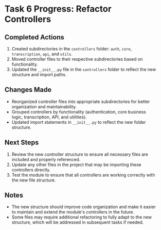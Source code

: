 # Task 6 Progress: Refactor Controllers

## Completed Actions
1. Created subdirectories in the `controllers` folder: `auth`, `core`, `transcription`, `api`, and `utils`.
2. Moved controller files to their respective subdirectories based on functionality.
3. Updated the `__init__.py` file in the `controllers` folder to reflect the new structure and import paths.

## Changes Made
- Reorganized controller files into appropriate subdirectories for better organization and maintainability.
- Grouped controllers by functionality (authentication, core business logic, transcription, API, and utilities).
- Updated import statements in `__init__.py` to reflect the new folder structure.

## Next Steps
1. Review the new controller structure to ensure all necessary files are included and properly referenced.
2. Update any other files in the project that may be importing these controllers directly.
3. Test the module to ensure that all controllers are working correctly with the new file structure.

## Notes
- The new structure should improve code organization and make it easier to maintain and extend the module's controllers in the future.
- Some files may require additional refactoring to fully adapt to the new structure, which will be addressed in subsequent tasks if needed.